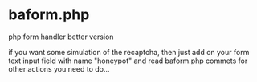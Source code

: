 # baform.php
php form handler better version

if you want some simulation of the recaptcha, then just add on your form text input field with name "honeypot" and read baform.php commets for other actions you need to do...
